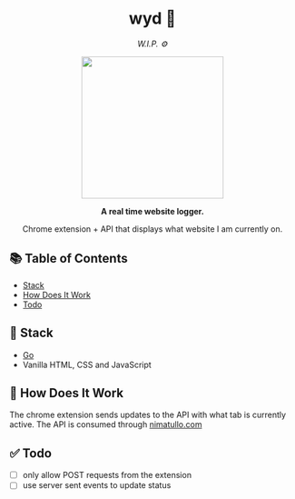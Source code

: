 <div align="center">
  <h1> wyd 👀 </h1>
  <em>W.I.P. ⚙️</em>
</div>

<p align="center">
  <img width="250" src="https://images.metmuseum.org/CRDImages/ad/original/DT4436.jpg">
</p>

<p align="center">
  <strong>A real time website logger. </strong>
 </p>

<p align="center"> Chrome extension + API that displays what website I am currently on. 
</p>

## 📚 Table of Contents

- [Stack](#-stack)
- [How Does It Work](#-how-does-it-work)
- [Todo](#-todo)

## 🥞 Stack

- [Go](https://go.dev)
- Vanilla HTML, CSS and JavaScript

## 🔧 How Does It Work

The chrome extension sends updates to the API with what tab is currently active. The API is consumed through [nimatullo.com](https://nimatullo.com)

## ✅ Todo

- [ ] only allow POST requests from the extension
- [ ] use server sent events to update status
